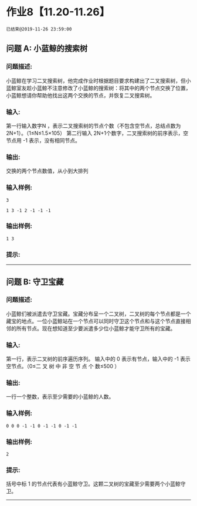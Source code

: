 # 作业8【11.20-11.26】
`已结束@2019-11-26 23:59:00`
## 问题 A: 小蓝鲸的搜索树
### 问题描述:
小蓝鲸在学习二叉搜索树，他完成作业时根据题目要求构建出了二叉搜索树，但小蓝鲸室友趁小蓝鲸不注意修改了小蓝鲸的搜索树：将其中的两个节点交换了位置，小蓝鲸想请你帮助他找出这两个交换的节点，并恢复二叉搜索树。
### 输入:
第一行输入数字N ，表示二叉搜索树的节点个数（不包含空节点，总结点数为 2N+1）。（1≤N≤1.5×105）  第二行输入 2N+1个数字，二叉搜索树的前序表示，空节点用 -1 表示，没有相同节点。
### 输出:
交换的两个节点数值，从小到大排列
### 输入样例:
```
3
1 3 -1 2 -1 -1 -1
```
### 输出样例:
```
1 3
```
### 提示:


---
## 问题 B: 守卫宝藏
### 问题描述:
小蓝鲸们被派遣去守卫宝藏。宝藏分布呈一个二叉树，二叉树的每个节点都是一个藏宝的地点。一位小蓝鲸站在一个节点可以同时守卫这个节点和与这个节点直接相邻的所有节点。现在想知道至少要派遣多少位小蓝鲸才能守卫所有的宝藏。
### 输入:
第一行，表示二叉树的前序遍历序列。  输入中的 0 表示有节点，输入中的 -1 表示空节点。（0≤二 叉 树 中 非 空 节 点 个 数≤500 ）
### 输出:
一行一个整数，表示至少需要的小蓝鲸的人数。
### 输入样例:
```
0 0 0 -1 -1 0 -1 -1 0 -1 -1
```
### 输出样例:
```
2
```
### 提示:
括号中标 1 的节点代表有小蓝鲸守卫。这颗二叉树的宝藏至少需要两个小蓝鲸守卫。

---
